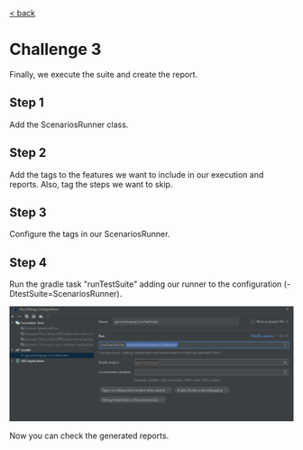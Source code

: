 [< back](https://github.com/pmcabrales/gtworkshop/blob/master/README.md?at=master)

# Challenge 3

Finally, we execute the suite and create the report.

## Step 1
Add the ScenariosRunner class.

## Step 2
Add the tags to the features we want to include in our execution and reports. 
Also, tag the steps we want to skip.

## Step 3
Configure the tags in our ScenariosRunner.

## Step 4
Run the gradle task "runTestSuite" adding our runner to the configuration (-DtestSuite=ScenariosRunner).

![img.png](img.png)

Now you can check the generated reports.
